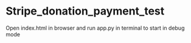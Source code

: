 # Stripe_donation_payment_test

Open index.html in browser and run app.py in terminal to start in debug mode

